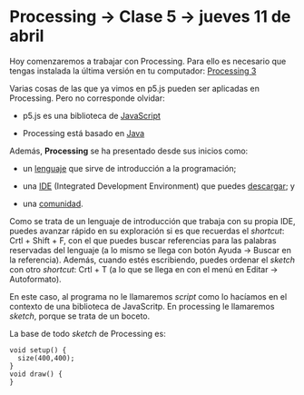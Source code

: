 # Processing → Clase 5 → jueves 11 de abril

Hoy comenzaremos a trabajar con Processing. Para ello es necesario que tengas instalada la última versión en tu computador: [Processing 3](https://processing.org/download/)

Varias cosas de las que ya vimos en p5.js pueden ser aplicadas en Processing. Pero no corresponde olvidar: 

- p5.js es una biblioteca de [JavaScript](https://es.wikipedia.org/wiki/JavaScript)

- Processing está basado en [Java](https://es.wikipedia.org/wiki/Java_(lenguaje_de_programación))

Además, **Processing** se ha presentado desde sus inicios como: 

- un [lenguaje](https://processing.org/reference/) que sirve de introducción a la programación; 

- una [IDE](https://processing.org/reference/environment/) (Integrated Development Environment) que puedes [descargar](https://processing.org/download/); y

- una [comunidad](https://processing.org/overview/).

Como se trata de un lenguaje de introducción que trabaja con su propia IDE, puedes avanzar rápido en su exploración si es que recuerdas el *shortcut*: Crtl + Shift + F, con el que puedes buscar referencias para las palabras reservadas del lenguaje (a lo mismo se llega con botón Ayuda → Buscar en la referencia). Además, cuando estés escribiendo, puedes ordenar el *sketch* con otro *shortcut*: Crtl + T (a lo que se llega en con el menú en Editar →  Autoformato).

En este caso, al programa no le llamaremos *script* como lo hacíamos en el contexto de una biblioteca de JavaScritp. En processing le llamaremos *sketch*, porque se trata de un boceto.

La base de todo *sketch* de Processing es: 

```
void setup() {
  size(400,400);
}
void draw() {
}

```
